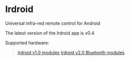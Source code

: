 Irdroid
=======

Universal infra-red remote control for Android 

The latest version of the Irdroid app is v0.4 

Supported hardware:

>  [Irdroid v1.0 modules](http://www.irdroid.com/purchase)
> [Irdroid v2.0 Bluetooth modules](http://www.irdroid.com)

